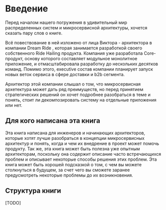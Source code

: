 # Введение

Перед началом нашего погружения в удивительный мир распределенных систем и микросервисной архитектуры, хочется сказать пару слов о книге.

Всё повествование в ней изложено от лица Виктора - архитектора в компании Dream Ride , которая занимается разработкой своего собственного Ride Hailing продукта. Компания уже разработала Core-продукт, основу которого составляет модульное монолитное приложение, и отмасштабировала разработку до нескольких десятков команд. Помимо этого, executive состав компании планирует запуск новых веток сервиса в сфере доставки и b2b сегмента.

Архитектор этой компании слышал о том, что микросервисная архетектура может дать ряд преимуществ, но перед принятием стратегических решений он хочет подробнее разобраться в теме и понять, стоит ли декомпозировать систему на отдельные приложения или нет.

## Для кого написана эта книга

Эта книга написана для инженеров и начинающих архитекторов, которые хотят лучше разобраться в концепции микросервисных архитектур и понять, когда и чем их внедрение в проект может помочь продукту. Так же, эта книга может быть полезна уже опытным архитекторам, поскольку она содержит описание часто встречающихся проблем и описывает некоторые способы решения этих проблем. Эта книга может быть хорошей подсказкой о том, с чем вы можете столкнуться в будущем, за счет чего вы сможете заранее предусмотреть некоторые проблемы до их возникновения.

## Структура книги

[TODO]
